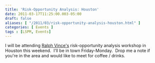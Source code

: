 ```yaml
---
title: 'Risk-Opportunity Analysis: Houston'
date: 2011-03-17T11:25:00.003-05:00
draft: false
aliases: [ "/2011/03/risk-opportunity-analysis-houston.html" ]
categories: [ Events ]
tags : [LSPM, Events]
---
```


I will be attending [Ralph Vince's](http://www.ralphvince.com/) risk-opportunity analysis workshop in Houston this weekend.  I'll be in town Friday-Monday.  Drop me a note if you're in the area and would like to meet for coffee / drinks.
